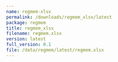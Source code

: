 ```yaml
---
name: regmem-xlsx
permalink: /downloads/regmem_xlsx/latest
package: regmem
title: regmem_xlsx
filename: regmem.xlsx
version: latest
full_version: 0.1
file: /data/regmem/latest/regmem.xlsx
---
```

